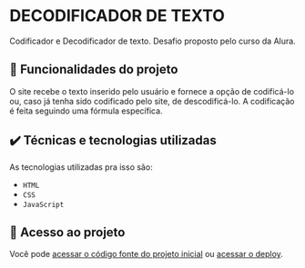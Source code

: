 # DECODIFICADOR DE TEXTO

Codificador e Decodificador de texto. Desafio proposto pelo curso da Alura.

## 🔨 Funcionalidades do projeto

O site recebe o texto inserido pelo usuário e fornece a opção de codificá-lo ou, caso já tenha sido codificado pelo site, de descodificá-lo. A codificação é feita seguindo uma fórmula específica.

## ✔️ Técnicas e tecnologias utilizadas

As tecnologias utilizadas pra isso são:

- `HTML`
- `CSS`
- `JavaScript`

## 📁 Acesso ao projeto

Você pode [acessar o código fonte do projeto inicial](https://github.com/PedroArthur04/desafioalura.gitl) ou [acessar o deploy](https://decodificadordetexto-g41h36u3h-pedroarthur04s-projects.vercel.app/).
